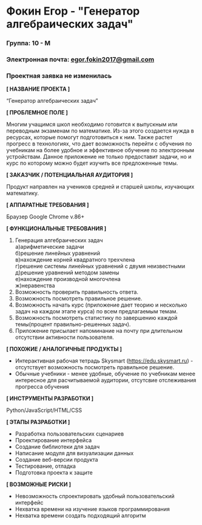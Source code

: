 # Фокин Егор - "Генератор алгебраических задач"

### Группа: 10 - М
### Электронная почта: egor.fokin2017@gmail.com
### Проектная заявка не изменилась

**[ НАЗВАНИЕ ПРОЕКТА ]**

“Генератор алгебраических задач”

**[ ПРОБЛЕМНОЕ ПОЛЕ ]**

Многим учащимся школ необходимо готовится к выпускным или переводным экзаменам по математике. Из-за этого создается нужда в ресурсах, которые помогут подготовиться к ним.
Также растет прогресс в технологиях, что дает возможность перейти с обучения по учебникам на более удобное и эффективное обучение по электронным устройствам. Данное приложение не только предоставит задачи, но и курс по которому можно будет изучить все предложенные темы.

**[ ЗАКАЗЧИК / ПОТЕНЦИАЛЬНАЯ АУДИТОРИЯ ]**

Продукт направлен на учеников средней и старшей школы, изучающих математику.

**[ АППАРАТНЫЕ ТРЕБОВАНИЯ ]** 

Браузер Google Chrome v.86+

**[ ФУНКЦИОНАЛЬНЫЕ ТРЕБОВАНИЯ ]**

1. Генерация алгебраических задач<br/>
 а)арифметические задачи<br/>
 б)решение линейных уравнений<br/>
 в)нахождение корней квадратного трехчлена<br/>
 г)решение системы линейных уравнений с двумя неизвестными<br/>
 д)решение уравнений методом замены<br/>
 е)нахождение производной многочлена<br/>
 ж)неравенства
2. Возможность проверить правильность ответа.
3. Возможность посмотреть правильное решение.
4. Возможность начать курс (приложение дает теорию и несколько задач на каждом этапе курса) по всем предлагаемым темам.
5. Возможность посмотреть статистику по завершению каждой темы(процент правильно-решенных задач).
6. Приложение присылает напоминание на почту при длительном отсутствии активности пользователя.

**[ ПОХОЖИЕ / АНАЛОГИЧНЫЕ ПРОДУКТЫ ]**

*  Интерактивная рабочая тетрадь Skysmart (https://edu.skysmart.ru) - отсутствует возможность посмотреть правильное решение.
*  Обычные учебники - менее удобные, обучение по учебникам менее интересное для расчитываемой аудитории, отсутсвие отслеживания прогресса обучения

**[ ИНСТРУМЕНТЫ РАЗРАБОТКИ ]**

Python/JavaScript/HTML/CSS

**[ ЭТАПЫ РАЗРАБОТКИ ]**

*	Разработка пользовательских сценариев
*	Проектирование интерфейса
*	Создание библиотеки для задач
*	Написание модуля для визуализации данных
*	Создание веб-версии продукта
*	Тестирование, отладка
*	Подготовка проекта к защите

**[ ВОЗМОЖНЫЕ РИСКИ ]**

*	Невозможность спроектировать удобный пользовательский интерфейс 
*	Нехватка времени на изучение языков программирования
*	Нехватка времени создать подходящий алгоритм 
